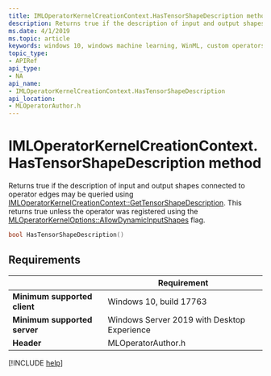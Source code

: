 ```yaml
---
title: IMLOperatorKernelCreationContext.HasTensorShapeDescription method
description: Returns true if the description of input and output shapes connected to operator edges may be queried using **GetTensorShapeDescription**.
ms.date: 4/1/2019
ms.topic: article
keywords: windows 10, windows machine learning, WinML, custom operators, HasTensorShapeDescription
topic_type:
- APIRef
api_type:
- NA
api_name:
- IMLOperatorKernelCreationContext.HasTensorShapeDescription
api_location:
- MLOperatorAuthor.h
---
```


# IMLOperatorKernelCreationContext.HasTensorShapeDescription method

Returns true if the description of input and output shapes connected to operator edges may be queried using [IMLOperatorKernelCreationContext::GetTensorShapeDescription](IMLOperatorKernelCreationContext_GetTensorShapeDescription.md). This returns true unless the operator was registered using the [MLOperatorKernelOptions::AllowDynamicInputShapes](MLOperatorKernelOptions.md) flag.

```cpp
bool HasTensorShapeDescription()
```

## Requirements

| | Requirement |
|-|-|
| **Minimum supported client** | Windows 10, build 17763 |
| **Minimum supported server** | Windows Server 2019 with Desktop Experience |
| **Header** | MLOperatorAuthor.h |

[!INCLUDE [help](../../includes/get-help.md)]
